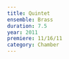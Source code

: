 ```yaml
---
title: Quintet
ensemble: Brass
duration: 7.5
year: 2011
premiere: 11/16/11
category: Chamber
---
```

